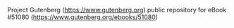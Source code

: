 Project Gutenberg (https://www.gutenberg.org) public repository for
eBook #51080 (https://www.gutenberg.org/ebooks/51080)
